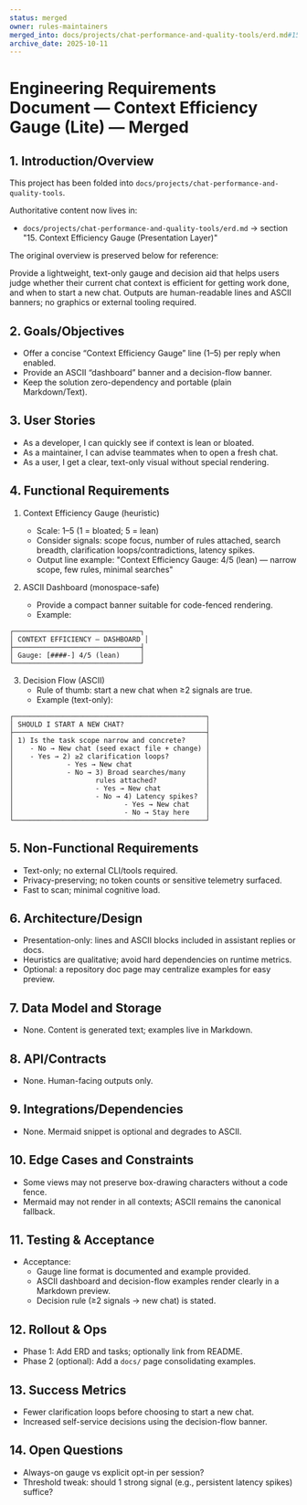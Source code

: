 ```yaml
---
status: merged
owner: rules-maintainers
merged_into: docs/projects/chat-performance-and-quality-tools/erd.md#15-context-efficiency-gauge-presentation-layer
archive_date: 2025-10-11
---
```


# Engineering Requirements Document — Context Efficiency Gauge (Lite) — Merged

## 1. Introduction/Overview

This project has been folded into `docs/projects/chat-performance-and-quality-tools`.

Authoritative content now lives in:

- `docs/projects/chat-performance-and-quality-tools/erd.md` → section "15. Context Efficiency Gauge (Presentation Layer)"

The original overview is preserved below for reference:

Provide a lightweight, text-only gauge and decision aid that helps users judge whether their current chat context is efficient for getting work done, and when to start a new chat. Outputs are human-readable lines and ASCII banners; no graphics or external tooling required.

## 2. Goals/Objectives

- Offer a concise “Context Efficiency Gauge” line (1–5) per reply when enabled.
- Provide an ASCII “dashboard” banner and a decision-flow banner.
- Keep the solution zero-dependency and portable (plain Markdown/Text).

## 3. User Stories

- As a developer, I can quickly see if context is lean or bloated.
- As a maintainer, I can advise teammates when to open a fresh chat.
- As a user, I get a clear, text-only visual without special rendering.

## 4. Functional Requirements

1. Context Efficiency Gauge (heuristic)

   - Scale: 1–5 (1 = bloated; 5 = lean)
   - Consider signals: scope focus, number of rules attached, search breadth, clarification loops/contradictions, latency spikes.
   - Output line example: "Context Efficiency Gauge: 4/5 (lean) — narrow scope, few rules, minimal searches"

2. ASCII Dashboard (monospace-safe)
   - Provide a compact banner suitable for code-fenced rendering.
   - Example:

```text
┌───────────────────────────────┐
│ CONTEXT EFFICIENCY — DASHBOARD │
├───────────────────────────────┤
│ Gauge: [####-] 4/5 (lean)     │
└───────────────────────────────┘
```

3. Decision Flow (ASCII)
   - Rule of thumb: start a new chat when ≥2 signals are true.
   - Example (text-only):

```text
┌───────────────────────────────────────────────┐
│ SHOULD I START A NEW CHAT?                    │
├───────────────────────────────────────────────┤
│ 1) Is the task scope narrow and concrete?     │
│    - No → New chat (seed exact file + change) │
│    - Yes → 2) ≥2 clarification loops?         │
│             - Yes → New chat                  │
│             - No → 3) Broad searches/many     │
│                    rules attached?            │
│                    - Yes → New chat           │
│                    - No → 4) Latency spikes?  │
│                           - Yes → New chat    │
│                           - No → Stay here    │
└───────────────────────────────────────────────┘
```

## 5. Non-Functional Requirements

- Text-only; no external CLI/tools required.
- Privacy-preserving; no token counts or sensitive telemetry surfaced.
- Fast to scan; minimal cognitive load.

## 6. Architecture/Design

- Presentation-only: lines and ASCII blocks included in assistant replies or docs.
- Heuristics are qualitative; avoid hard dependencies on runtime metrics.
- Optional: a repository doc page may centralize examples for easy preview.

## 7. Data Model and Storage

- None. Content is generated text; examples live in Markdown.

## 8. API/Contracts

- None. Human-facing outputs only.

## 9. Integrations/Dependencies

- None. Mermaid snippet is optional and degrades to ASCII.

## 10. Edge Cases and Constraints

- Some views may not preserve box-drawing characters without a code fence.
- Mermaid may not render in all contexts; ASCII remains the canonical fallback.

## 11. Testing & Acceptance

- Acceptance:
  - Gauge line format is documented and example provided.
  - ASCII dashboard and decision-flow examples render clearly in a Markdown preview.
  - Decision rule (≥2 signals → new chat) is stated.

## 12. Rollout & Ops

- Phase 1: Add ERD and tasks; optionally link from README.
- Phase 2 (optional): Add a `docs/` page consolidating examples.

## 13. Success Metrics

- Fewer clarification loops before choosing to start a new chat.
- Increased self-service decisions using the decision-flow banner.

## 14. Open Questions

- Always-on gauge vs explicit opt-in per session?
- Threshold tweak: should 1 strong signal (e.g., persistent latency spikes) suffice?
